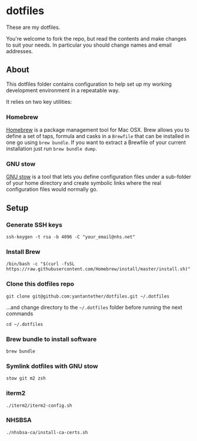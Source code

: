 # dotfiles

These are my dotfiles. 

You're welcome to fork the repo, but read the contents and make changes to suit your needs. 
In particular you should change names and email addresses.

## About

This dotfiles folder contains configuration to help set up my working development environment 
in a repeatable way.

It relies on two key utilities:

### Homebrew

[Homebrew](https://brew.sh/) is a package management tool for Mac OSX. Brew allows you to define 
a set of taps, formula and casks in a `Brewfile` that can be installed in one go using `brew bundle`. 
If you want to extract a Brewfile of your current installation just run `brew bundle dump`.

### GNU stow

[GNU stow](https://www.gnu.org/software/stow/) is a tool that lets you define configuration files 
under a sub-folder of your home directory and create symbolic links where the real configuration 
files would normally go.


## Setup

### Generate SSH keys

```
ssh-keygen -t rsa -b 4096 -C "your_email@nhs.net"
```

### Install Brew

```
/bin/bash -c "$(curl -fsSL https://raw.githubusercontent.com/Homebrew/install/master/install.sh)"
```

### Clone this dotfiles repo

```
git clone git@github.com:yantantether/dotfiles.git ~/.dotfiles
```

...and change directory to the `~/.dotfiles` folder before running the next commands

```
cd ~/.dotfiles
```

### Brew bundle to install software

```
brew bundle
```

### Symlink dotfiles with GNU stow

```
stow git m2 zsh
```

### iterm2

```
./iterm2/iterm2-config.sh
```

### NHSBSA

```
./nhsbsa-ca/install-ca-certs.sh
```